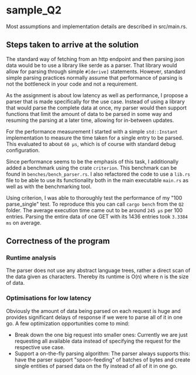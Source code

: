 # sample_Q2

Most assumptions and implementation details are described in src/main.rs.

## Steps taken to arrive at the solution

The standard way of fetching from an http endpoint and then parsing json data would be to use a library like serde as a parser. That library would allow for parsing through simple `#[derive]` statements. However, standard simple parsing practices normally assume that performance of parsing is not the bottleneck in your code and not a requirement.

As the assignment is about low latency as well as performance, I propose a parser that is made specifically for the use case. Instead of using a library that would parse the complete data at once, my parser would then support functions that limit the amount of data to be parsed in some way and resuming the parsing at a later time, allowing for in-between updates.

For the performance measurement I started with a simple `std::Instant` implementation to measure the time taken for a single entry to be parsed. This evaluated to about `60 µs`, which is of course with standard debug configuration.

Since performance seems to be the emphasis of this task, I additionally added a benchmark using the crate `criterion`. This benchmark can be found in `benches/bench_parser.rs`. I also refactored the code to use a `lib.rs` file to be able to use its functionality both in the main executable `main.rs` as well as with the benchmarking tool.

Using criterion, I was able to thoroughly test the performance of my "100 parse_single" test. To reproduce this you can call `cargo bench` from the `Q2` folder. The average execution time came out to be around `245 µs` per 100 entries. Parsing the entire data of one GET with its 1436 entries took `3.3384 ms` on average.


## Correctness of the program

### Runtime analysis

The parser does not use any abstract language trees, rather a direct scan of the data given as characters. Thereby its runtime is O(n) where n is the size of data.

### Optimisations for low latency

Obviously the amount of data being parsed on each request is huge and provides significant delays of response if we were to parse all of it in one go. A few optimization opportunities come to mind:

 - Break down the one big request into smaller ones: Currently we are just requesting all available data instead of specifying the request for the respective use case.
 - Support a on-the-fly parsing algorithm: The parser always supports this: have the parser support "spoon-feeding" of batches of bytes and create single entities of parsed data on the fly instead of all of it in one go.

